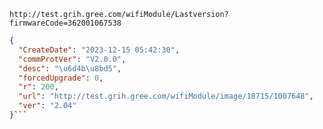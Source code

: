 `http://test.grih.gree.com/wifiModule/Lastversion?firmwareCode=362001067538`

```json
{
  "CreateDate": "2023-12-15 05:42:30",
  "commProtVer": "V2.0.0",
  "desc": "\u6d4b\u8bd5",
  "forcedUpgrade": 0,
  "r": 200,
  "url": "http://test.grih.gree.com/wifiModule/image/18715/1007648",
  "ver": "2.04"
}```